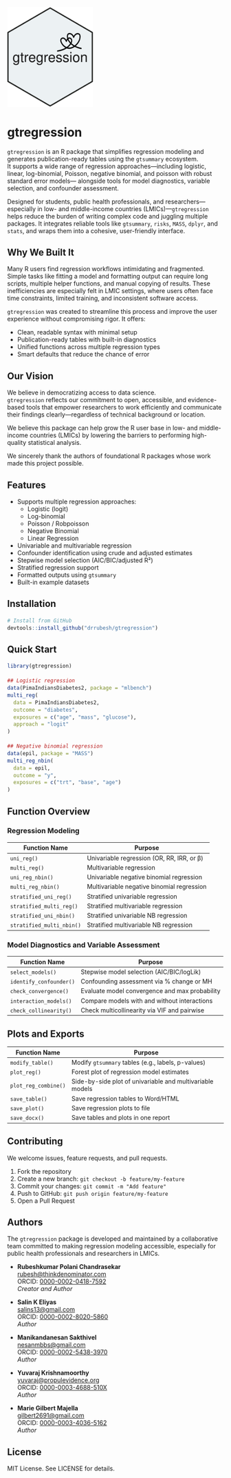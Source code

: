 <p align="left">
  <img src="man/figures/gtregression_hex.png" width="200"/>
</p>


# gtregression

`gtregression` is an R package that simplifies regression modeling and generates publication-ready tables using the `gtsummary` ecosystem.     
It supports a wide range of regression approaches—including logistic, linear, 
log-binomial, Poisson, negative binomial, and poisson with robust standard error models—
alongside tools for model diagnostics, variable selection, and confounder assessment.    

Designed for students, public health professionals, and researchers—especially in low- and middle-income countries (LMICs)—`gtregression` helps reduce the burden of writing complex code and juggling multiple packages.
It integrates reliable tools like `gtsummary`, `risks`, `MASS`, `dplyr`, and `stats`, and wraps them into a cohesive, user-friendly interface.

## Why We Built It

Many R users find regression workflows intimidating and fragmented. 
Simple tasks like fitting a model and formatting output can require long scripts, multiple helper functions, and manual copying of results. 
These inefficiencies are especially felt in LMIC settings, where users often face time constraints, limited training, and inconsistent software access.

`gtregression` was created to streamline this process and improve the user experience without compromising rigor. It offers:

- Clean, readable syntax with minimal setup
- Publication-ready tables with built-in diagnostics
- Unified functions across multiple regression types
- Smart defaults that reduce the chance of error

## Our Vision

We believe in democratizing access to data science.  
`gtregression` reflects our commitment to open, accessible, and evidence-based tools that empower researchers to work efficiently and communicate their findings clearly—regardless of technical background or location.

We believe this package can help grow the R user base in low- and middle-income countries (LMICs) by lowering the barriers to performing high-quality statistical analysis.

We sincerely thank the authors of foundational R packages whose work made this project possible.

## Features

- Supports multiple regression approaches:
  - Logistic (logit)
  - Log-binomial
  - Poisson / Robpoisson
  - Negative Binomial
  - Linear Regression
- Univariable and multivariable regression
- Confounder identification using crude and adjusted estimates
- Stepwise model selection (AIC/BIC/adjusted R²)
- Stratified regression support
- Formatted outputs using `gtsummary`
- Built-in example datasets

## Installation

``` r
# Install from GitHub
devtools::install_github("drrubesh/gtregression")
```

## Quick Start

``` r
library(gtregression)

## Logistic regression
data(PimaIndiansDiabetes2, package = "mlbench")
multi_reg(
  data = PimaIndiansDiabetes2,
  outcome = "diabetes",
  exposures = c("age", "mass", "glucose"),
  approach = "logit"
)

## Negative binomial regression
data(epil, package = "MASS")
multi_reg_nbin(
  data = epil,
  outcome = "y",
  exposures = c("trt", "base", "age")
)
```

## Function Overview

### Regression Modeling

| Function Name             | Purpose                                        |
|---------------------------|------------------------------------------------|
| `uni_reg()`               | Univariable regression (OR, RR, IRR, or β)     |
| `multi_reg()`             | Multivariable regression                       |
| `uni_reg_nbin()`          | Univariable negative binomial regression       |
| `multi_reg_nbin()`        | Multivariable negative binomial regression     |
| `stratified_uni_reg()`    | Stratified univariable regression              |
| `stratified_multi_reg()`  | Stratified multivariable regression            |
| `stratified_uni_nbin()`   | Stratified univariable NB regression           |
| `stratified_multi_nbin()` | Stratified multivariable NB regression         |

### Model Diagnostics and Variable Assessment

| Function Name             | Purpose                                        |
|---------------------------|------------------------------------------------|
| `select_models()`         | Stepwise model selection (AIC/BIC/logLik)      |
| `identify_confounder()`   | Confounding assessment via % change or MH      |
| `check_convergence()`     | Evaluate model convergence and max probability |
| `interaction_models()`    | Compare models with and without interactions   |
| `check_collinearity()`    | Check multicollinearity via VIF and pairwise   |

## Plots and Exports

| Function Name        | Purpose                                             |
|----------------------|-----------------------------------------------------|
| `modify_table()`     | Modify `gtsummary` tables (e.g., labels, p-values)  |
| `plot_reg()`         | Forest plot of regression model estimates           |
| `plot_reg_combine()` | Side-by-side plot of univariable and multivariable models |
| `save_table()`       | Save regression tables to Word/HTML                  |
| `save_plot()`        | Save regression plots to file                        |
| `save_docx()`        | Save tables and plots in one report                  |

## Contributing

We welcome issues, feature requests, and pull requests.

1.  Fork the repository
2.  Create a new branch: `git checkout -b feature/my-feature`
3.  Commit your changes: `git commit -m "Add feature"`
4.  Push to GitHub: `git push origin feature/my-feature`
5.  Open a Pull Request

## Authors

The `gtregression` package is developed and maintained by a
collaborative team committed to making regression modeling accessible,
especially for public health professionals and researchers in LMICs.

- **Rubeshkumar Polani Chandrasekar**  
  <rubesh@thinkdenominator.com>  
  ORCID: [0000-0002-0418-7592](https://orcid.org/0000-0002-0418-7592)  
  *Creator and Author*

- **Salin K Eliyas**  
  <salins13@gmail.com>  
  ORCID: [0000-0002-8020-5860](https://orcid.org/0000-0002-8020-5860)  
  *Author*

- **Manikandanesan Sakthivel**  
  <nesanmbbs@gmail.com>  
  ORCID: [0000-0002-5438-3970](https://orcid.org/0000-0002-5438-3970)  
  *Author*

- **Yuvaraj Krishnamoorthy**  
  <yuvaraj@propulevidence.org>  
  ORCID: [0000-0003-4688-510X](https://orcid.org/0000-0003-4688-510X)  
  *Author*

- **Marie Gilbert Majella**  
  <gilbert2691@gmail.com>  
  ORCID: [0000-0003-4036-5162](https://orcid.org/0000-0003-4036-5162)  
  *Author*

## License

MIT License. See LICENSE for details.
